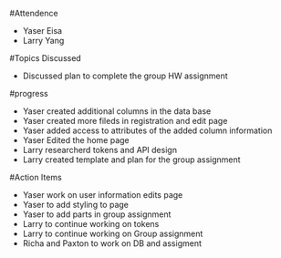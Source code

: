 #Attendence
- Yaser Eisa
- Larry Yang

#Topics Discussed
- Discussed plan to complete the group HW assignment 

#progress
- Yaser created additional columns in the data base
- Yaser created more fileds in registration and edit page
- Yaser added access to attributes of the added column information 
- Yaser Edited the home page
- Larry researcherd tokens and API design 
- Larry created template and plan for the group assignment 

#Action Items

- Yaser work on user information edits page
- Yaser to add styling to page
- Yaser to add parts in group assignment
- Larry to continue working on tokens 
- Larry to continue working on Group assignment 
- Richa and Paxton to work on DB and assigment
